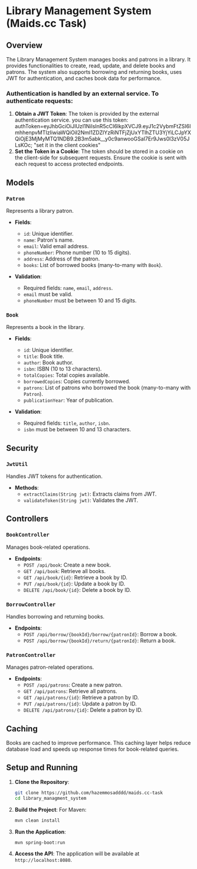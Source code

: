 
# Library Management System (Maids.cc Task)

## Overview

The Library Management System manages books and patrons in a library. It provides functionalities to create, read, update, and delete books and patrons. The system also supports borrowing and returning books, uses JWT for authentication, and caches book data for performance.


### Authentication is handled by an external service. To authenticate requests:

1. **Obtain a JWT Token**: The token is provided by the external authentication service. you can use this token: 
authToken=eyJhbGciOiJIUzI1NiIsInR5cCI6IkpXVCJ9.eyJ1c2VybmFtZSI6ImhhenpvMTIzIiwiaWQiOiI2NmI1ZDZlYzRiNTFjZjUxYTlhZTU3YjYiLCJpYXQiOjE3MjMyMTQ1NDB9.2B3m5abk__y0c9anwooGSaI7Er9Jws0l3zV05JLsKOc; 
 "set it in the client cookies"
2. **Set the Token in a Cookie**: The token should be stored in a cookie on the client-side for subsequent requests. Ensure the cookie is sent with each request to access protected endpoints.


## Models

### `Patron`

Represents a library patron.

- **Fields**:
  - `id`: Unique identifier.
  - `name`: Patron's name.
  - `email`: Valid email address.
  - `phoneNumber`: Phone number (10 to 15 digits).
  - `address`: Address of the patron.
  - `books`: List of borrowed books (many-to-many with `Book`).

- **Validation**:
  - Required fields: `name`, `email`, `address`.
  - `email` must be valid.
  - `phoneNumber` must be between 10 and 15 digits.

### `Book`

Represents a book in the library.

- **Fields**:
  - `id`: Unique identifier.
  - `title`: Book title.
  - `author`: Book author.
  - `isbn`: ISBN (10 to 13 characters).
  - `totalCopies`: Total copies available.
  - `borrowedCopies`: Copies currently borrowed.
  - `patrons`: List of patrons who borrowed the book (many-to-many with `Patron`).
  - `publicationYear`: Year of publication.

- **Validation**:
  - Required fields: `title`, `author`, `isbn`.
  - `isbn` must be between 10 and 13 characters.

## Security

### `JwtUtil`

Handles JWT tokens for authentication.

- **Methods**:
  - `extractClaims(String jwt)`: Extracts claims from JWT.
  - `validateToken(String jwt)`: Validates the JWT.

## Controllers

### `BookController`

Manages book-related operations.

- **Endpoints**:
  - `POST /api/book`: Create a new book.
  - `GET /api/book`: Retrieve all books.
  - `GET /api/book/{id}`: Retrieve a book by ID.
  - `PUT /api/book/{id}`: Update a book by ID.
  - `DELETE /api/book/{id}`: Delete a book by ID.

### `BorrowController`

Handles borrowing and returning books.

- **Endpoints**:
  - `POST /api/borrow/{bookId}/borrow/{patronId}`: Borrow a book.
  - `POST /api/borrow/{bookId}/return/{patronId}`: Return a book.

### `PatronController`

Manages patron-related operations.

- **Endpoints**:
  - `POST /api/patrons`: Create a new patron.
  - `GET /api/patrons`: Retrieve all patrons.
  - `GET /api/patrons/{id}`: Retrieve a patron by ID.
  - `PUT /api/patrons/{id}`: Update a patron by ID.
  - `DELETE /api/patrons/{id}`: Delete a patron by ID.

## Caching

Books are cached to improve performance. This caching layer helps reduce database load and speeds up response times for book-related queries.


## Setup and Running

1. **Clone the Repository**:
   ```bash
   git clone https://github.com/hazemmosadddd/maids.cc-task
   cd library_managment_system
   ```

2. **Build the Project**:
   For Maven:
   ```bash
   mvn clean install
   ```

3. **Run the Application**:
   ```bash
   mvn spring-boot:run
   ```

4. **Access the API**:
   The application will be available at `http://localhost:8080`.


